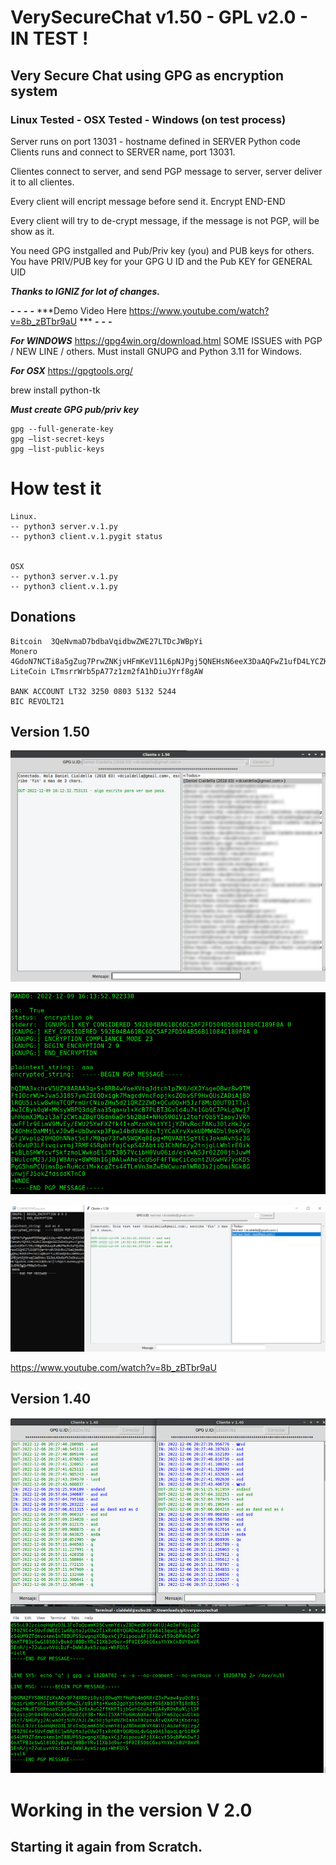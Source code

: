 # VerySecureChat v1.50 - GPL v2.0 - IN TEST !
## Very Secure Chat using GPG as encryption system
### Linux Tested - OSX Tested - Windows (on test process)

Server runs on port 13031 - hostname defined in SERVER Python code
Clients runs and connect to SERVER name, port 13031.

Clientes connect to server, and send PGP message to server, server deliver it to all clientes.

Every client will encript message before send it. Encrypt END-END

Every client will try to de-crypt message, if the message is not PGP, will be show as it.

You need GPG instgalled and Pub/Priv key (you) and PUB keys for others.
You have PRIV/PUB key for your GPG U ID and the Pub KEY for GENERAL UID

***Thanks to IGNIZ for lot of changes.***

***-***
***-***
***-***
***-***
***Demo Video Here https://www.youtube.com/watch?v=8b_zBTbr9aU ***
***-***
***-***
***-***

***For WINDOWS***
https://gpg4win.org/download.html
SOME ISSUES with PGP / NEW LINE / others.
Must install GNUPG and Python 3.11 for Windows.

***For OSX***
https://gpgtools.org/

brew install python-tk

***Must create GPG pub/priv key***
```
gpg --full-generate-key
gpg –list-secret-keys
gpg –list-public-keys
```


# How test it 
```
Linux.
-- python3 server.v.1.py
-- python3 client.v.1.pygit status


OSX
-- python3 server.v.1.py
-- python3 client.v.1.py
```


## Donations
```
Bitcoin  3QeNvmaD7bdbaVqidbwZWE27LTDcJWBpYi
Monero   4GdoN7NCTi8a5gZug7PrwZNKjvHFmKeV11L6pNJPgj5QNEHsN6eeX3DaAQFwZ1ufD4LYCZKArktt113W7QjWvQ7CW9WdUe986hCBQ4nivK
LiteCoin LTmsrrWrb5pA77z1zm2fA1hDiuJYrf8gAW

BANK ACCOUNT LT32 3250 0803 5132 5244
BIC REVOLT21
```

## Version 1.50
![My Image](imagev1.50.png)

![Messages](imagev1.50b.png)

![Windows Test](imagev1.50win.png)

https://www.youtube.com/watch?v=8b_zBTbr9aU

## Version 1.40
![My Image](image.png)


# Working in the version V 2.0
## Starting it again from Scratch.
